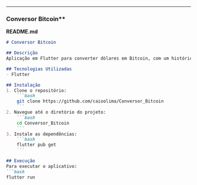 
---

### Conversor Bitcoin**

**README.md**

```markdown
# Conversor Bitcoin

## Descrição
Aplicação em Flutter para converter dólares em Bitcoin, com um histórico de conversões.

## Tecnologias Utilizadas
- Flutter

## Instalação
1. Clone o repositório:
    ```bash
    git clone https://github.com/caioolima/Conversor_Bitcoin
    ```
2. Navegue até o diretório do projeto:
    ```bash
    cd Conversor_Bitcoin
    ```
3. Instale as dependências:
    ```bash
    flutter pub get
    ```

## Execução
Para executar o aplicativo:
```bash
flutter run
